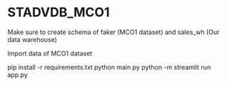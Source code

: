 # STADVDB_MCO1

Make sure to create schema of faker (MCO1 dataset) and sales_wh (Our data warehouse)

Import data of MCO1 dataset

pip install -r requirements.txt
python main.py
python -m streamlit run app.py
